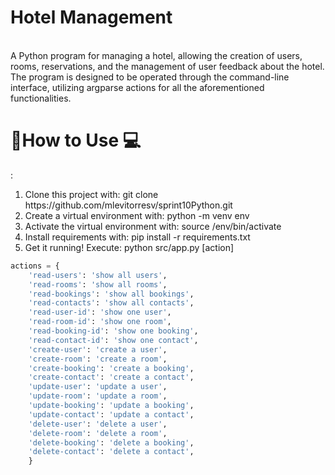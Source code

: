 <h1>Hotel Management</h1><br/>
A Python program for managing a hotel, allowing the creation of users, rooms, reservations, and the management of user feedback about the hotel. The program is designed to be operated through the command-line interface, utilizing argparse actions for all the aforementioned functionalities.

<h1>📓How to Use 💻</h1>:

<ol>
    <li>Clone this project with: git clone https://github.com/mlevitorresv/sprint10Python.git</li>
    <li>Create a virtual environment with: python -m venv env</li>
    <li>Activate the virtual environment with: source /env/bin/activate</li>
    <li>Install requirements with: pip install -r requirements.txt</li>
    <li>Get it running! Execute: python src/app.py [action]</li>
</ol>

```python
actions = {
    'read-users': 'show all users',
    'read-rooms': 'show all rooms',
    'read-bookings': 'show all bookings',
    'read-contacts': 'show all contacts',
    'read-user-id': 'show one user',
    'read-room-id': 'show one room',
    'read-booking-id': 'show one booking',
    'read-contact-id': 'show one contact',
    'create-user': 'create a user',
    'create-room': 'create a room',
    'create-booking': 'create a booking',
    'create-contact': 'create a contact',
    'update-user': 'update a user',
    'update-room': 'update a room',
    'update-booking': 'update a booking',
    'update-contact': 'update a contact',
    'delete-user': 'delete a user',
    'delete-room': 'delete a room',
    'delete-booking': 'delete a booking',
    'delete-contact': 'delete a contact',
    }
```
